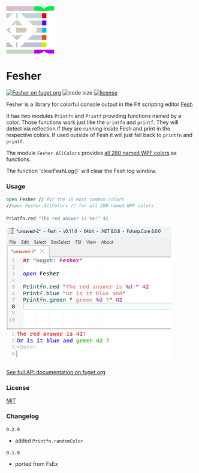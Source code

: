 ![Logo](https://raw.githubusercontent.com/goswinr/Fesher/main/Doc/logo128.png)
# Fesher

[![Fesher on fuget.org](https://www.fuget.org/packages/Fesher/badge.svg)](https://www.fuget.org/packages/Fesher)
![code size](https://img.shields.io/github/languages/code-size/goswinr/Fesher.svg)
[![license](https://img.shields.io/github/license/goswinr/Fesher)](LICENSE)


Fesher is a library for colorful console output in the F# scripting editor [Fesh](https://github.com/goswinr/Fesh)

It has two modules `Printfn` and `Printf` providing functions named by a color.
Those functions work just like the `printfn` and `printf`.
They will detect via reflection if they are running inside Fesh and print in the respective colors.
If used outside of Fesh it will just fall back to `printfn` and `printf`.

The module `Fesher.AllColors` provides [all 280 named WPF colors](https://learn.microsoft.com/en-us/dotnet/api/system.windows.media.colors) as functions.

The function 'clearFeshLog()' will clear the Fesh log window.

### Usage

```fsharp
open Fesher // for the 18 most common colors
//open Fesher.AllColors // for all 280 named WPF colors

Printfn.red "The red answer is %s!" 42
```

![Screenshot](https://raw.githubusercontent.com/goswinr/Fesher/main/Doc/screen.png)

[See full API documentation on fuget.org](https://www.fuget.org/packages/Fesher)

### License
[MIT](https://raw.githubusercontent.com/goswinr/Fesher/main/LICENSE.md)

### Changelog
`0.2.0`
- added `Printfn.randomColor`

`0.1.0`
- ported from FsEx